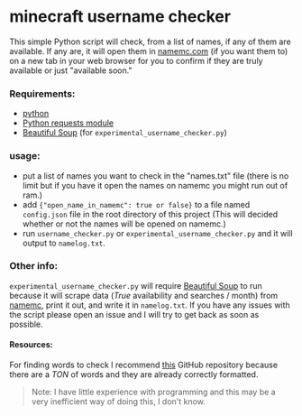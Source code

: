 # minecraft username checker

This simple Python script will check, from a list of names, if any of them are available. If any are, it will open them in [namemc.com](https://namemc.com/) (if you want them to) on a new tab in your web browser for you to confirm if they are truly available or just "available soon."

### Requirements:
- [python](https://www.python.org/)
- [Python requests module](https://requests.readthedocs.io/en/master/)
- [Beautiful Soup](https://www.crummy.com/software/BeautifulSoup/bs4/doc/) (for `experimental_username_checker.py`)


### usage:
- put a list of names you want to check in the "names.txt" file (there is no limit but if you have it open the names on namemc you might run out of ram.)
- add `{"open_name_in_namemc": true or false}` to a file named `config.json` file in the root directory of this project (This will decided whether or not the names will be opened on namemc.)
-  run `username_checker.py` or `experimental_username_checker.py` and it will output to `namelog.txt`.

### Other info:
`experimental_username_checker.py` will require [Beautiful Soup](https://www.crummy.com/software/BeautifulSoup/bs4/doc/) to run because it will scrape data (*True* availability and searches / month) from [namemc](https://namemc.com/), print it out, and write it in `namelog.txt`.
If you have any issues with the script please open an issue and I will try to get back as soon as possible. 

#### Resources:
For finding words to check I recommend [this](https://github.com/dwyl/english-words) GitHub repository because there are a *TON* of words and they are already correctly formatted.

> Note: I have little experience with programming and this may be a very inefficient way of doing this, I don't know.
